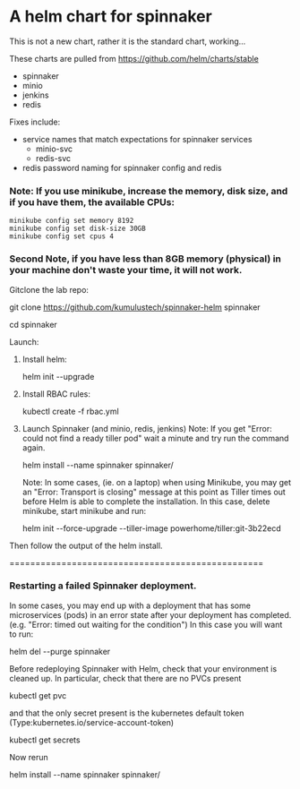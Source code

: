 # A helm chart for spinnaker

This is not a new chart, rather it is the standard chart, working...

These charts are pulled from https://github.com/helm/charts/stable
* spinnaker
* minio
* jenkins
* redis

Fixes include:
 - service names that match expectations for spinnaker services
   - minio-svc
   - redis-svc
 - redis password naming for spinnaker config and redis


### Note: If you use minikube, increase the memory, disk size, and if you have them, the available CPUs:

    minikube config set memory 8192
    minikube config set disk-size 30GB
    minikube config set cpus 4

### Second Note, if you have less than 8GB memory (physical) in your machine don't waste your time, it will not work.
Gitclone the lab repo:

git clone https://github.com/kumulustech/spinnaker-helm spinnaker

cd spinnaker

Launch:

1) Install helm:

    helm init --upgrade

2) Install RBAC rules:

    kubectl create -f rbac.yml

3) Launch Spinnaker (and minio, redis, jenkins)
    Note: If you get "Error: could not find a ready tiller pod" wait a minute and try run the command again.
    
    helm install --name spinnaker spinnaker/
    
    Note: In some cases, (ie. on a laptop) when using Minikube, you may get an "Error: Transport is closing" message at this point as Tiller times out before Helm is able to complete the installation. In this case, delete minikube, start minikube and run: 
    
    helm init --force-upgrade --tiller-image powerhome/tiller:git-3b22ecd
    
    
Then follow the output of the helm install.

=================================================

### Restarting a failed Spinnaker deployment.
In some cases, you may end up with a deployment that has some microservices (pods) in an error state after your deployment has completed. (e.g. "Error: timed out waiting for the condition") 
In this case you will want to run:

helm del --purge spinnaker

Before redeploying Spinnaker with Helm, check that your environment is cleaned up. In particular, check that there are no PVCs present

kubectl get pvc

and that the only secret present is the kubernetes default token  (Type:kubernetes.io/service-account-token) 

kubectl get secrets

Now rerun 

helm install --name spinnaker spinnaker/
